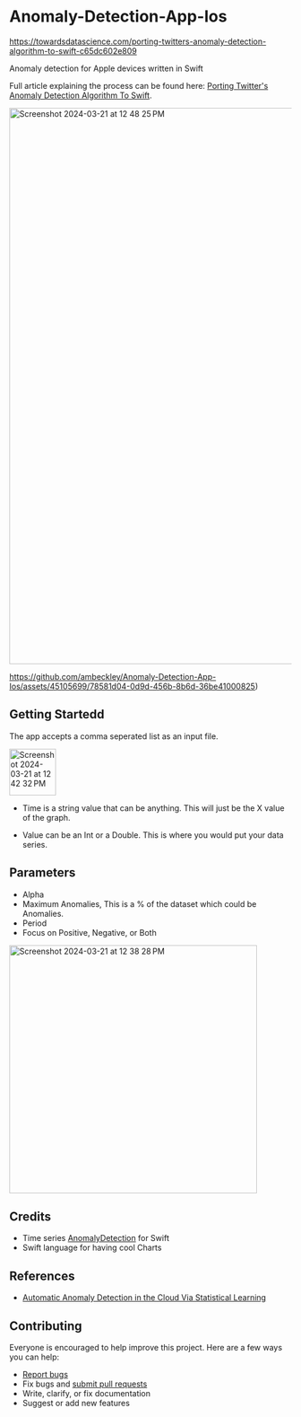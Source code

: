 # Anomaly-Detection-App-Ios
https://towardsdatascience.com/porting-twitters-anomaly-detection-algorithm-to-swift-c65dc602e809

Anomaly detection for Apple devices written in Swift

Full article explaining the process can be found here: [Porting Twitter's Anomaly Detection Algorithm To Swift](https://towardsdatascience.com/porting-twitters-anomaly-detection-algorithm-to-swift-c65dc602e809). 

<img width="991" alt="Screenshot 2024-03-21 at 12 48 25 PM" src="https://github.com/ambeckley/Anomaly-Detection-App-Ios/assets/45105699/4d171d3b-b35b-493d-a32b-444beed540ea">


https://github.com/ambeckley/Anomaly-Detection-App-Ios/assets/45105699/78581d04-0d9d-456b-8b6d-36be41000825)

## Getting Startedd

The app accepts a comma seperated list as an input file. 

<img width="83" alt="Screenshot 2024-03-21 at 12 42 32 PM" src="https://github.com/ambeckley/Anomaly-Detection-App-Ios/assets/45105699/1685df41-1d8e-4453-9525-be7c620359f8">

- Time is a string value that can be anything. This will just be the X value of the graph.

- Value can be an Int or a Double. This is where you would put your data series.

## Parameters

- Alpha
- Maximum Anomalies, This is a % of the dataset which could be Anomalies.
- Period
- Focus on Positive, Negative, or Both

<img width="442" alt="Screenshot 2024-03-21 at 12 38 28 PM" src="https://github.com/ambeckley/Anomaly-Detection-App-Ios/assets/45105699/413390ca-4c2c-4732-b8a7-42e13cb82fbd">

## Credits

- Time series [AnomalyDetection](https://github.com/ambeckley/AnomalyDetection-Swift) for Swift
- Swift language for having cool Charts

## References

- [Automatic Anomaly Detection in the Cloud Via Statistical Learning](https://arxiv.org/abs/1704.07706)


## Contributing

Everyone is encouraged to help improve this project. Here are a few ways you can help:

- [Report bugs](https://github.com/ambeckley/Anomaly-Detection-App-Ios/issues)
- Fix bugs and [submit pull requests](https://github.com/ambeckley/Anomaly-Detection-App-Ios/pulls)
- Write, clarify, or fix documentation
- Suggest or add new features

